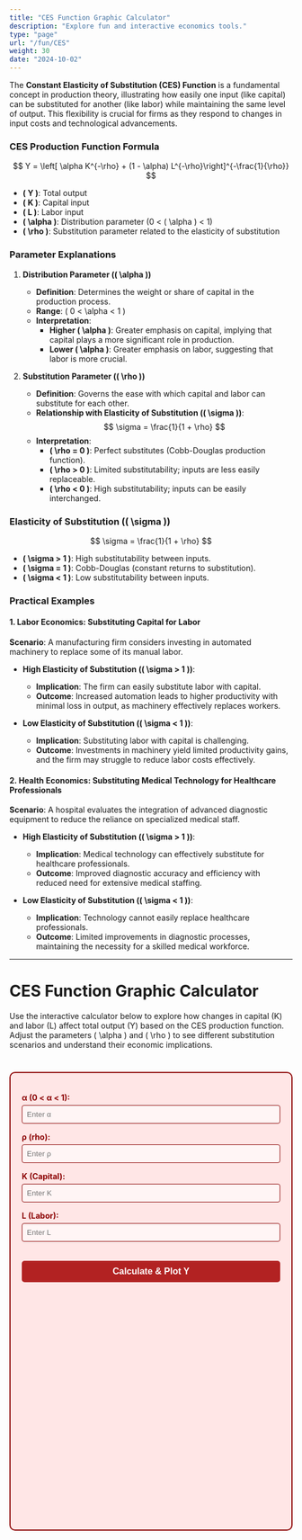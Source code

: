 ```yaml
---
title: "CES Function Graphic Calculator"
description: "Explore fun and interactive economics tools."
type: "page"
url: "/fun/CES"
weight: 30
date: "2024-10-02"
---
```


The **Constant Elasticity of Substitution (CES) Function** is a fundamental concept in production theory, illustrating how easily one input (like capital) can be substituted for another (like labor) while maintaining the same level of output. This flexibility is crucial for firms as they respond to changes in input costs and technological advancements.

### **CES Production Function Formula**

$$
Y = \left[ \alpha K^{-\rho} + (1 - \alpha) L^{-\rho}\right]^{-\frac{1}{\rho}}
$$

- **\( Y \)**: Total output
- **\( K \)**: Capital input
- **\( L \)**: Labor input
- **\( \alpha \)**: Distribution parameter (0 < \( \alpha \) < 1)
- **\( \rho \)**: Substitution parameter related to the elasticity of substitution

### **Parameter Explanations**

1. **Distribution Parameter (\( \alpha \))**
   - **Definition**: Determines the weight or share of capital in the production process.
   - **Range**: \( 0 < \alpha < 1 \)
   - **Interpretation**:
     - **Higher \( \alpha \)**: Greater emphasis on capital, implying that capital plays a more significant role in production.
     - **Lower \( \alpha \)**: Greater emphasis on labor, suggesting that labor is more crucial.

2. **Substitution Parameter (\( \rho \))**
   - **Definition**: Governs the ease with which capital and labor can substitute for each other.
   - **Relationship with Elasticity of Substitution (\( \sigma \))**:
     $$
     \sigma = \frac{1}{1 + \rho}
     $$
   - **Interpretation**:
     - **\( \rho = 0 \)**: Perfect substitutes (Cobb-Douglas production function).
     - **\( \rho > 0 \)**: Limited substitutability; inputs are less easily replaceable.
     - **\( \rho < 0 \)**: High substitutability; inputs can be easily interchanged.

### **Elasticity of Substitution (\( \sigma \))**

$$
\sigma = \frac{1}{1 + \rho}
$$

- **\( \sigma > 1 \)**: High substitutability between inputs.
- **\( \sigma = 1 \)**: Cobb-Douglas (constant returns to substitution).
- **\( \sigma < 1 \)**: Low substitutability between inputs.

### **Practical Examples**

#### **1. Labor Economics: Substituting Capital for Labor**

**Scenario**: A manufacturing firm considers investing in automated machinery to replace some of its manual labor.

- **High Elasticity of Substitution (\( \sigma > 1 \))**:
  - **Implication**: The firm can easily substitute labor with capital.
  - **Outcome**: Increased automation leads to higher productivity with minimal loss in output, as machinery effectively replaces workers.

- **Low Elasticity of Substitution (\( \sigma < 1 \))**:
  - **Implication**: Substituting labor with capital is challenging.
  - **Outcome**: Investments in machinery yield limited productivity gains, and the firm may struggle to reduce labor costs effectively.

#### **2. Health Economics: Substituting Medical Technology for Healthcare Professionals**

**Scenario**: A hospital evaluates the integration of advanced diagnostic equipment to reduce the reliance on specialized medical staff.

- **High Elasticity of Substitution (\( \sigma > 1 \))**:
  - **Implication**: Medical technology can effectively substitute for healthcare professionals.
  - **Outcome**: Improved diagnostic accuracy and efficiency with reduced need for extensive medical staffing.

- **Low Elasticity of Substitution (\( \sigma < 1 \))**:
  - **Implication**: Technology cannot easily replace healthcare professionals.
  - **Outcome**: Limited improvements in diagnostic processes, maintaining the necessity for a skilled medical workforce.

---
# CES Function Graphic Calculator

Use the interactive calculator below to explore how changes in capital (K) and labor (L) affect total output (Y) based on the CES production function. Adjust the parameters \( \alpha \) and \( \rho \) to see different substitution scenarios and understand their economic implications.

<!-- CES Calculator Container -->
<div class="calculator">
  
  <label for="alpha">&alpha; (0 &lt; &alpha; &lt; 1):</label>
  <input type="number" id="alpha" step="0.01" min="0.01" max="0.99" placeholder="Enter &alpha;" aria-describedby="alphaHelp">
  <span id="alphaHelp" class="sr-only">Please enter a value for alpha between 0 and 1.</span>
  
  <label for="rho">&rho; (rho):</label>
  <input type="number" id="rho" step="0.01" placeholder="Enter &rho;" aria-describedby="rhoHelp">
  <span id="rhoHelp" class="sr-only">Please enter a value for rho.</span>
  
  <label for="K">K (Capital):</label>
  <input type="number" id="K" step="0.01" min="0" placeholder="Enter K" aria-describedby="KHelp">
  <span id="KHelp" class="sr-only">Please enter a value for Capital K.</span>
  
  <label for="L">L (Labor):</label>
  <input type="number" id="L" step="0.01" min="0" placeholder="Enter L" aria-describedby="LHelp">
  <span id="LHelp" class="sr-only">Please enter a value for Labor L.</span>
  
  <button onclick="calculateAndPlot()">Calculate & Plot Y</button>
  
  <div id="result" class="result" style="display:none;"></div>
  
  <div class="chart-container">
    <canvas id="cesChart" style="display:none;"></canvas>
  </div>
</div>

<!-- Styling for the Calculator -->
<!-- Styling for the Calculator -->
<!-- Styling for the Calculator -->
<style>
  .calculator {
    max-width: 600px;
    margin: 40px auto;
    padding: 20px;
    border: 2px solid #8B0000; /* Changed to Dark Red */
    border-radius: 10px;
    background-color: #ffe6e6; /* Light Red Background for readability */
  }
  .calculator label {
    display: block;
    margin-top: 15px;
    font-weight: bold;
    color: #8B0000; /* Dark Red for labels */
  }
  .calculator input {
    width: 100%;
    padding: 8px;
    margin-top: 5px;
    border: 1px solid #8B0000; /* Dark Red Border for inputs */
    border-radius: 4px;
    background-color: #fff5f5; /* Very Light Red Background for inputs */
    color: #000; /* Black text for readability */
  }
  .calculator input:focus {
    border-color: #B22222; /* Firebrick Red on focus */
    box-shadow: 0 0 5px rgba(178, 34, 34, 0.5); /* Subtle red glow */
    outline: none;
  }
  .calculator button {
    width: 100%;
    padding: 10px;
    margin-top: 20px;
    background-color: #B22222; /* Firebrick Red Button */
    color: white;
    border: none;
    border-radius: 5px;
    font-size: 16px;
    cursor: pointer;
    font-weight: bold;
    transition: background-color 0.3s ease;
  }
  .calculator button:hover {
    background-color: #8B0000; /* Darker Red on Hover */
  }
  .result {
    margin-top: 20px;
    padding: 15px;
    background-color: #ffcccc; /* Light Red Background for result */
    border-left: 5px solid #B22222; /* Firebrick Red Border */
    border-radius: 4px;
    font-size: 18px;
    font-weight: bold;
    color: #8B0000; /* Dark Red Text */
  }
  .chart-container {
    position: relative;
    height: 400px;
    width: 100%;
    margin-top: 20px;
  }
  /* Screen Reader Only */
  .sr-only {
    position: absolute;
    width: 1px;
    height: 1px;
    padding: 0;
    margin: -1px;
    overflow: hidden;
    clip: rect(0,0,0,0);
    border: 0;
  }
</style>


<!-- Include Chart.js Library -->
<script src="https://cdn.jsdelivr.net/npm/chart.js" defer></script>

<!-- CES Calculator JavaScript -->
<script>
  (function() {
    let cesChartInstance = null;

    function calculateAndPlot() {
      // Retrieve input values
      const alpha = parseFloat(document.getElementById('alpha').value);
      const rho = parseFloat(document.getElementById('rho').value);
      const K = parseFloat(document.getElementById('K').value);
      const L = parseFloat(document.getElementById('L').value);

      // Input validation
      if (isNaN(alpha) || alpha <= 0 || alpha >= 1) {
        alert('Please enter a valid &alpha; between 0 and 1.');
        return;
      }
      if (isNaN(rho)) {
        alert('Please enter a valid &rho;.');
        return;
      }
      if (isNaN(K) || K <= 0) {
        alert('Please enter a valid positive K.');
        return;
      }
      if (isNaN(L) || L <= 0) {
        alert('Please enter a valid positive L.');
        return;
      }

      // CES function calculation
      const term1 = alpha * Math.pow(K, -rho);
      const term2 = (1 - alpha) * Math.pow(L, -rho);
      const Y = Math.pow(term1 + term2, -1 / rho);

      // Display the result
      const resultDiv = document.getElementById('result');
      resultDiv.style.display = 'block';
      resultDiv.innerHTML = `Calculated Output Y = <span style="color:#007ACC;">${Y.toFixed(4)}</span>`;

      // Prepare data for plotting Y vs K
      const dataK = [];
      const dataY = [];
      const K_min = K * 0.5;
      const K_max = K * 1.5;
      const step = (K_max - K_min) / 20;

      for (let k = K_min; k <= K_max; k += step) {
        const term1Plot = alpha * Math.pow(k, -rho);
        const Y_plot = Math.pow(term1Plot + term2, -1 / rho);
        dataK.push(k.toFixed(2));
        dataY.push(Y_plot.toFixed(4));
      }

      // Plot the chart
      const ctx = document.getElementById('cesChart').getContext('2d');
      document.getElementById('cesChart').style.display = 'block';

      if (cesChartInstance) {
        cesChartInstance.destroy();
      }

      cesChartInstance = new Chart(ctx, {
        type: 'line',
        data: {
          labels: dataK,
          datasets: [{
            label: 'Output Y vs Capital K',
            data: dataY,
            borderColor: 'rgba(75, 192, 192, 1)',
            backgroundColor: 'rgba(75, 192, 192, 0.2)',
            fill: true,
            tension: 0.1
          }]
        },
        options: {
          responsive: true,
          plugins: {
            legend: {
              position: 'top',
            },
            title: {
              display: true,
              text: 'CES Function: Output Y vs Capital K',
              font: {
                size: 18,
                weight: 'bold'
              }
            }
          },
          scales: {
            x: {
              title: {
                display: true,
                text: 'Capital K',
                font: {
                  size: 14,
                  weight: 'bold'
                }
              }
            },
            y: {
              title: {
                display: true,
                text: 'Output Y',
                font: {
                  size: 14,
                  weight: 'bold'
                }
              },
              beginAtZero: false
            }
          }
        }
      });
    }

    // Expose the function to the global scope
    window.calculateAndPlot = calculateAndPlot;
  })();
</script>